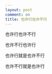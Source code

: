 ```yaml
---
layout: post
comment: on
title: 也许行也许不行
---
```

<!--excerpt-->

也许行也许不行

也许不行也许行

也许行就是也许不行

也许不行就是也许行


